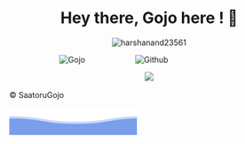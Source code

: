<h1 align="center">Hey there, Gojo here ! 👋</h1>
<!-- <img src="https://media1.tenor.com/images/51e99cb402bc25786d4862f4bbc4135f/tenor.gif?itemid=19733803" width="600"> 
<div align="center">

  ![DB](https://tenor.com/bDZel.gif)
 
</div>
-->

<p align="center"> <img src="https://komarev.com/ghpvc/?username=harshanand23561&label=Profile%20views&color=b40e0e&style=flat" alt="harshanand23561" /> </p>

<img width="55%" align="right" alt="Github" src="https://media.tenor.com/LCcB3SwhHWoAAAAC/%E5%91%AA%E8%A1%93%E5%BB%BB%E6%88%A6-anime.gif"/>



<!-- Stats Dashboard -->

<p  align="center"><img src="https://github-readme-streak-stats.herokuapp.com/?user=SaatoruGojo&theme=monokai-metallian" alt="Gojo" /></p>




<p align = "center">
  <img src = "https://github-readme-stats.vercel.app/api?username=SaatoruGojo&show_icons=true&theme=radical&line_height=40&count_private=true&hide=issues&cache_seconds=1800&title_color=red&include_all_commits=true">
</p>
<!--
<p>&nbsp;<img align="center" src="https://github-readme-stats.vercel.app/api?username=SaatoruGojo&show_icons=true&hide_border=true&hide=issues&locale=en" alt="Gojo" /></p>
-->



:copyright: SaatoruGojo

![](bottom.svg)
